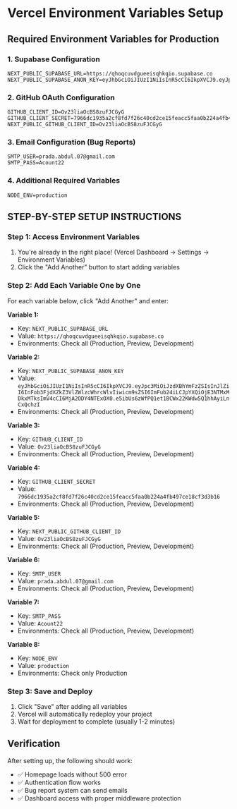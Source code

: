 # Vercel Environment Variables Setup

## Required Environment Variables for Production

### 1. Supabase Configuration
```
NEXT_PUBLIC_SUPABASE_URL=https://qhoqcuvdgueeisqhkqio.supabase.co
NEXT_PUBLIC_SUPABASE_ANON_KEY=eyJhbGciOiJIUzI1NiIsInR5cCI6IkpXVCJ9.eyJpc3MiOiJzdXBhYmFzZSIsInJlZiI6InFob3FjdXZkZ3VlZWlzcWhrcWlvIiwicm9sZSI6ImFub24iLCJpYXQiOjE3NTMxMDkxMTksImV4cCI6MjA2ODY4NTExOX0.e5ibUs6zWfPQ1et1BCWx22KWdw5Q1hhAyiLnCxQchzI
```

### 2. GitHub OAuth Configuration
```
GITHUB_CLIENT_ID=Ov23liaOcBS8zuFJCGyG
GITHUB_CLIENT_SECRET=7966dc1935a2cf8fd7f26c40cd2ce15feacc5faa0b224a4fb497ce18cf3d3b16
NEXT_PUBLIC_GITHUB_CLIENT_ID=Ov23liaOcBS8zuFJCGyG
```

### 3. Email Configuration (Bug Reports)
```
SMTP_USER=prada.abdul.07@gmail.com
SMTP_PASS=Acount22
```

### 4. Additional Required Variables
```
NODE_ENV=production
```

## STEP-BY-STEP SETUP INSTRUCTIONS

### Step 1: Access Environment Variables
1. You're already in the right place! (Vercel Dashboard → Settings → Environment Variables)
2. Click the "Add Another" button to start adding variables

### Step 2: Add Each Variable One by One
For each variable below, click "Add Another" and enter:

**Variable 1:**
- Key: `NEXT_PUBLIC_SUPABASE_URL`
- Value: `https://qhoqcuvdgueeisqhkqio.supabase.co`
- Environments: Check all (Production, Preview, Development)

**Variable 2:**
- Key: `NEXT_PUBLIC_SUPABASE_ANON_KEY`
- Value: `eyJhbGciOiJIUzI1NiIsInR5cCI6IkpXVCJ9.eyJpc3MiOiJzdXBhYmFzZSIsInJlZiI6InFob3FjdXZkZ3VlZWlzcWhrcWlvIiwicm9sZSI6ImFub24iLCJpYXQiOjE3NTMxMDkxMTksImV4cCI6MjA2ODY4NTExOX0.e5ibUs6zWfPQ1et1BCWx22KWdw5Q1hhAyiLnCxQchzI`
- Environments: Check all (Production, Preview, Development)

**Variable 3:**
- Key: `GITHUB_CLIENT_ID`
- Value: `Ov23liaOcBS8zuFJCGyG`
- Environments: Check all (Production, Preview, Development)

**Variable 4:**
- Key: `GITHUB_CLIENT_SECRET`
- Value: `7966dc1935a2cf8fd7f26c40cd2ce15feacc5faa0b224a4fb497ce18cf3d3b16`
- Environments: Check all (Production, Preview, Development)

**Variable 5:**
- Key: `NEXT_PUBLIC_GITHUB_CLIENT_ID`
- Value: `Ov23liaOcBS8zuFJCGyG`
- Environments: Check all (Production, Preview, Development)

**Variable 6:**
- Key: `SMTP_USER`
- Value: `prada.abdul.07@gmail.com`
- Environments: Check all (Production, Preview, Development)

**Variable 7:**
- Key: `SMTP_PASS`
- Value: `Acount22`
- Environments: Check all (Production, Preview, Development)

**Variable 8:**
- Key: `NODE_ENV`
- Value: `production`
- Environments: Check only Production

### Step 3: Save and Deploy
1. Click "Save" after adding all variables
2. Vercel will automatically redeploy your project
3. Wait for deployment to complete (usually 1-2 minutes)

## Verification

After setting up, the following should work:
- ✅ Homepage loads without 500 error
- ✅ Authentication flow works
- ✅ Bug report system can send emails
- ✅ Dashboard access with proper middleware protection
